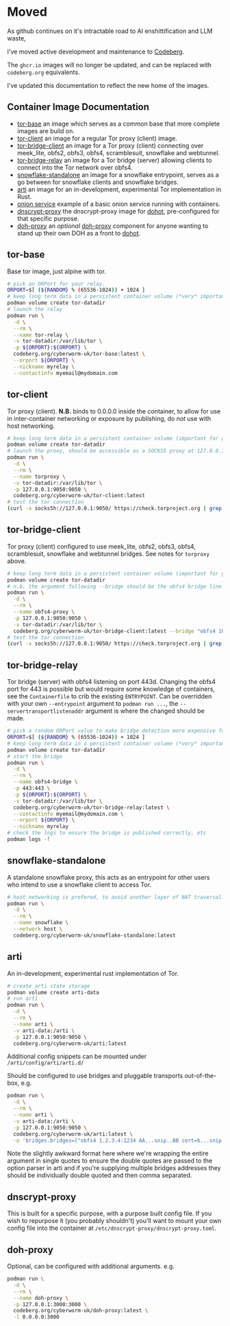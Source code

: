 # Moved

As github continues on it's intractable road to AI enshittification and LLM waste,

I've moved active development and maintenance to [Codeberg](https://codeberg.org/cyberworm-uk/containers).

The `ghcr.io` images will no longer be updated, and can be replaced with `codeberg.org` equivalents.

I've updated this documentation to reflect the new home of the images.

## Container Image Documentation

- [tor-base](#tor-base) an image which serves as a common base that more complete images are build on.
- [tor-client](#tor-client) an image for a regular Tor proxy (client) image.
- [tor-bridge-client](#tor-bridge-client) an image for a Tor proxy (client) connecting over meek_lite, obfs2, obfs3, obfs4, scramblesuit, snowflake and webtunnel.
- [tor-bridge-relay](#tor-bridge-relay) an image for a Tor bridge (server) allowing clients to connect into the Tor network over obfs4.
- [snowflake-standalone](#snowflake-standalone) an image for a snowflake entrypoint, serves as a go between for snowflake clients and snowflake bridges.
- [arti](#arti) an image for an in-development, experimental Tor implementation in Rust.
- [onion service](#onion-service) example of a basic onion service running with containers.
- [dnscrypt-proxy](#dnscrypt-proxy) the dnscrypt-proxy image for [dohot](https://github.com/cyberworm-uk/dohot-service), pre-configured for that specific purpose.
- [doh-proxy](#doh-proxy) an *optional* [doh-proxy](https://github.com/DNSCrypt/doh-server) component for anyone wanting to stand up their own DOH as a front to [dohot](https://github.com/cyberworm-uk/dohot-service).

## tor-base
Base tor image, just alpine with tor.
```bash
# pick an ORPort for your relay.
ORPORT=$[ (${RANDOM} % (65536-1024)) + 1024 ]
# keep long term data in a persistent container volume (*very* important for relay identity keys, etc)
podman volume create tor-datadir
# launch the relay
podman run \
  -d \
  --rm \
  --name tor-relay \
  -v tor-datadir:/var/lib/tor \
  -p ${ORPORT}:${ORPORT} \
  codeberg.org/cyberworm-uk/tor-base:latest \
  --orport ${ORPORT} \
  --nickname myrelay \
  --contactinfo myemail@mydomain.com
```

## tor-client
Tor proxy (client). **N.B.** binds to 0.0.0.0 inside the container, to allow for use in inter-container networking or exposure by publishing, do *not* use with host networking.
```bash
# keep long term data in a persistent container volume (important for guard context, descriptor caches, etc)
podman volume create tor-datadir
# launch the proxy, should be accessible as a SOCKS5 proxy at 127.0.0.1:9050 on the host.
podman run \
  -d \
  --rm \
  --name torproxy \
  -v tor-datadir:/var/lib/tor \
  -p 127.0.0.1:9050:9050 \
  codeberg.org/cyberworm-uk/tor-client:latest
# test the tor connection
(curl -x socks5h://127.0.0.1:9050/ https://check.torproject.org | grep -F Congratulations.) && echo "Success" || echo "Failure"
```

## tor-bridge-client
Tor proxy (client) configured to use meek_lite, obfs2, obfs3, obfs4, scramblesuit, snowflake and webtunnel bridges. See notes for `torproxy` above.
```bash
# keep long term data in a persistent container volume (important for guard context, descriptor caches, etc)
podman volume create tor-datadir
# n.b. the argument following --bridge should be the obfs4 bridge line you obtained via https://bridges.torproject.org/ and it should be in quotes.
podman run \
  -d \
  --rm \
  --name obfs4-proxy \
  -p 127.0.0.1:9050:9050 \
  -v tor-datadir:/var/lib/tor \
  codeberg.org/cyberworm-uk/tor-bridge-client:latest --bridge "obfs4 10.20.30.40:12345 3D7D7A39CCA78C7B0448AFA147EF4CC391564D03 cert=YvJSxrXcnXYZ+C9hsIr18bwsm5u5dtZG9DrLTo8CqY8mZlBjhXcUssJJ185mX+JCc/LSnQ iat-mode=0"
# test the tor connection
(curl -x socks5h://127.0.0.1:9050/ https://check.torproject.org | grep -F Congratulations.) && echo "Success" || echo "Failure"
```

## tor-bridge-relay
Tor bridge (server) with obfs4 listening on port 443d. Changing the obfs4 port for 443 is possible but would require some knowledge of containers, see the `Containerfile` to crib the existing `ENTRYPOINT`. Can be overridden with your own `--entrypoint` argument to `podman run ...`, the `--servertransportlistenaddr` argument is where the changed should be made.
```bash
# pick a random ORPort value to make bridge detection more expensive for censors.
ORPORT=$[ (${RANDOM} % (65536-1024)) + 1024 ]
# keep long term data in a persistent container volume (*very* important for bridge identity keys, etc)
podman volume create tor-datadir
# start the bridge
podman run \
  -d \
  --rm \
  --name obfs4-bridge \
  -p 443:443 \
  -p ${ORPORT}:${ORPORT} \
  -v tor-datadir:/var/lib/tor \
  codeberg.org/cyberworm-uk/tor-bridge-relay:latest \
  --contactinfo myemail@mydomain.com \
  --orport ${ORPORT} \
  --nickname myrelay
# check the logs to ensure the bridge is published correctly, etc
podman logs -f 
```

## snowflake-standalone
A standalone snowflake proxy, this acts as an entrypoint for other users who intend to use a snowflake client to access Tor.
```bash
# host networking is prefered, to avoid another layer of NAT traversal: container <-(NAT)-> host, or worse: container <-(NAT)-> host <-(NAT)-> router
podman run \
  -d \
  --rm \
  --name snowflake \
  --network host \
  codeberg.org/cyberworm-uk/snowflake-standalone:latest
```

## arti
An in-development, experimental rust implementation of Tor.
```bash
# create arti state storage
podman volume create arti-data
# run arti
podman run \
  -d \
  --rm \
  --name arti \
  -v arti-data:/arti \
  -p 127.0.0.1:9050:9050 \
  codeberg.org/cyberworm-uk/arti:latest
```

Additional config snippets can be mounted under `/arti/config/arti/arti.d/`

Should be configured to use bridges and pluggable transports out-of-the-box, e.g.

```bash
podman run \
  -d \
  --rm \
  --name arti \
  -v arti-data:/arti \
  -p 127.0.0.1:9050:9050 \
  codeberg.org/cyberworm-uk/arti:latest \
  -o 'bridges.bridges=["obfs4 1.2.3.4:1234 AA...snip..BB cert=b...snip...g iat-mode=0","obfs4 5.6.7.8:5678 CC...snip...DD cert=T...snip...w iat-mode=0"]'
```

Note the slightly awkward format here where we're wrapping the entire argument in single quotes to ensure the double quotes are passed to the option parser in arti and if you're supplying multiple bridges addresses they should be individually double quoted and then comma separated.

## dnscrypt-proxy
This is built for a specific purpose, with a purpose built config file.
If you wish to repurpose it (you probably shouldn't) you'll want to mount your own config file into the container at `/etc/dnscrypt-proxy/dnscrypt-proxy.toml`.

## doh-proxy
Optional, can be configured with additional arguments. e.g.

```bash
podman run \
  -d \
  --rm \
  --name doh-proxy \
  -p 127.0.0.1:3000:3000 \
  codeberg.org/cyberworm-uk/doh-proxy:latest \
  -l 0.0.0.0:3000
```
